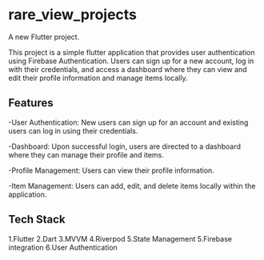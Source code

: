 # rare_view_projects

A new Flutter project.

This project is a simple flutter application that provides user authentication using Firebase Authentication. Users can sign up for a new account, log in with their credentials, and access a dashboard where they can view and edit their profile information and manage items locally.

## Features

-User Authentication: New users can sign up for an account and existing users can log in using their credentials.

-Dashboard: Upon successful login, users are directed to a dashboard where they can manage their profile and items.

-Profile Management: Users can view their profile information.

-Item Management: Users can add, edit, and delete items locally within the application.


## Tech Stack

1.Flutter
2.Dart
3.MVVM
4.Riverpod
5.State Management
5.Firebase integration
6.User Authentication
